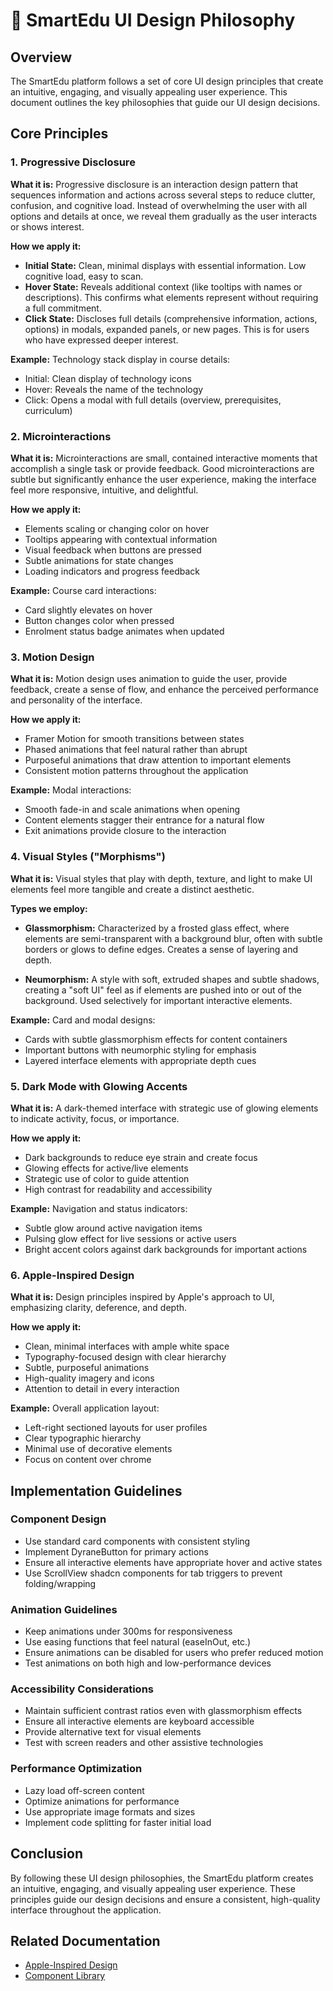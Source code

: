 # 🎨 SmartEdu UI Design Philosophy

## Overview

The SmartEdu platform follows a set of core UI design principles that create an intuitive, engaging, and visually appealing user experience. This document outlines the key philosophies that guide our UI design decisions.

## Core Principles

### 1. Progressive Disclosure

**What it is:** Progressive disclosure is an interaction design pattern that sequences information and actions across several steps to reduce clutter, confusion, and cognitive load. Instead of overwhelming the user with all options and details at once, we reveal them gradually as the user interacts or shows interest.

**How we apply it:**

- **Initial State:** Clean, minimal displays with essential information. Low cognitive load, easy to scan.
- **Hover State:** Reveals additional context (like tooltips with names or descriptions). This confirms what elements represent without requiring a full commitment.
- **Click State:** Discloses full details (comprehensive information, actions, options) in modals, expanded panels, or new pages. This is for users who have expressed deeper interest.

**Example:** Technology stack display in course details:
- Initial: Clean display of technology icons
- Hover: Reveals the name of the technology
- Click: Opens a modal with full details (overview, prerequisites, curriculum)

### 2. Microinteractions

**What it is:** Microinteractions are small, contained interactive moments that accomplish a single task or provide feedback. Good microinteractions are subtle but significantly enhance the user experience, making the interface feel more responsive, intuitive, and delightful.

**How we apply it:**

- Elements scaling or changing color on hover
- Tooltips appearing with contextual information
- Visual feedback when buttons are pressed
- Subtle animations for state changes
- Loading indicators and progress feedback

**Example:** Course card interactions:
- Card slightly elevates on hover
- Button changes color when pressed
- Enrolment status badge animates when updated

### 3. Motion Design

**What it is:** Motion design uses animation to guide the user, provide feedback, create a sense of flow, and enhance the perceived performance and personality of the interface.

**How we apply it:**

- Framer Motion for smooth transitions between states
- Phased animations that feel natural rather than abrupt
- Purposeful animations that draw attention to important elements
- Consistent motion patterns throughout the application

**Example:** Modal interactions:
- Smooth fade-in and scale animations when opening
- Content elements stagger their entrance for a natural flow
- Exit animations provide closure to the interaction

### 4. Visual Styles ("Morphisms")

**What it is:** Visual styles that play with depth, texture, and light to make UI elements feel more tangible and create a distinct aesthetic.

**Types we employ:**

- **Glassmorphism:** Characterized by a frosted glass effect, where elements are semi-transparent with a background blur, often with subtle borders or glows to define edges. Creates a sense of layering and depth.

- **Neumorphism:** A style with soft, extruded shapes and subtle shadows, creating a "soft UI" feel as if elements are pushed into or out of the background. Used selectively for important interactive elements.

**Example:** Card and modal designs:
- Cards with subtle glassmorphism effects for content containers
- Important buttons with neumorphic styling for emphasis
- Layered interface elements with appropriate depth cues

### 5. Dark Mode with Glowing Accents

**What it is:** A dark-themed interface with strategic use of glowing elements to indicate activity, focus, or importance.

**How we apply it:**

- Dark backgrounds to reduce eye strain and create focus
- Glowing effects for active/live elements
- Strategic use of color to guide attention
- High contrast for readability and accessibility

**Example:** Navigation and status indicators:
- Subtle glow around active navigation items
- Pulsing glow effect for live sessions or active users
- Bright accent colors against dark backgrounds for important actions

### 6. Apple-Inspired Design

**What it is:** Design principles inspired by Apple's approach to UI, emphasizing clarity, deference, and depth.

**How we apply it:**

- Clean, minimal interfaces with ample white space
- Typography-focused design with clear hierarchy
- Subtle, purposeful animations
- High-quality imagery and icons
- Attention to detail in every interaction

**Example:** Overall application layout:
- Left-right sectioned layouts for user profiles
- Clear typographic hierarchy
- Minimal use of decorative elements
- Focus on content over chrome

## Implementation Guidelines

### Component Design

- Use standard card components with consistent styling
- Implement DyraneButton for primary actions
- Ensure all interactive elements have appropriate hover and active states
- Use ScrollView shadcn components for tab triggers to prevent folding/wrapping

### Animation Guidelines

- Keep animations under 300ms for responsiveness
- Use easing functions that feel natural (easeInOut, etc.)
- Ensure animations can be disabled for users who prefer reduced motion
- Test animations on both high and low-performance devices

### Accessibility Considerations

- Maintain sufficient contrast ratios even with glassmorphism effects
- Ensure all interactive elements are keyboard accessible
- Provide alternative text for visual elements
- Test with screen readers and other assistive technologies

### Performance Optimization

- Lazy load off-screen content
- Optimize animations for performance
- Use appropriate image formats and sizes
- Implement code splitting for faster initial load

## Conclusion

By following these UI design philosophies, the SmartEdu platform creates an intuitive, engaging, and visually appealing user experience. These principles guide our design decisions and ensure a consistent, high-quality interface throughout the application.

## Related Documentation

- [Apple-Inspired Design](./apple-inspired-design.md)
- [Component Library](./component-library.md)
